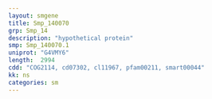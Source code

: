 ```yaml
---
layout: smgene
title: Smp_140070
grp: Smp_14
description: "hypothetical protein"
smp: Smp_140070.1
uniprot: "G4VMY6"
length:  2994
cdd: "COG2114, cd07302, cl11967, pfam00211, smart00044"
kk: ns
categories: sm
---
```

